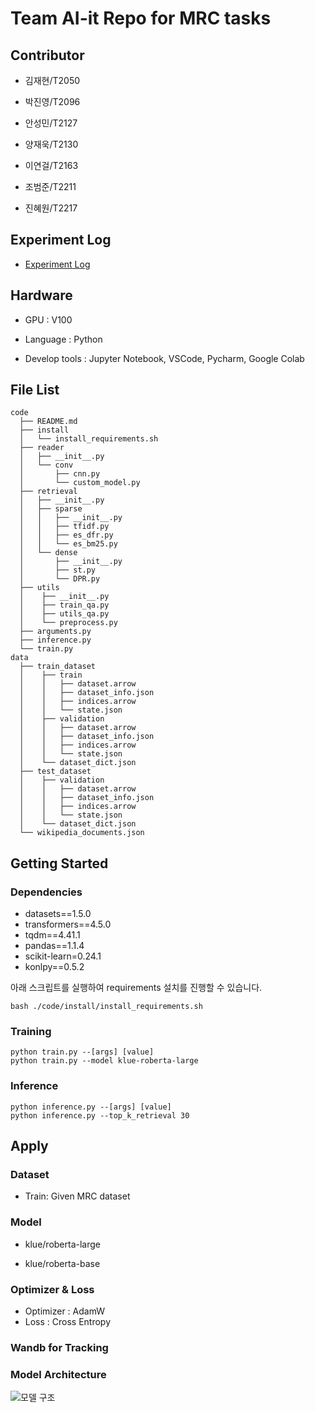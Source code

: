 # Team AI-it Repo for MRC tasks

## Contributor

- 김재현/T2050

- 박진영/T2096
- 안성민/T2127
- 양재욱/T2130
- 이연걸/T2163
- 조범준/T2211
- 진혜원/T2217

## Experiment Log

- [Experiment Log](https://jet-rook-fae.notion.site/MRC-d897b0cab1854936ba1d0e027e39c71c)

## Hardware

- GPU : V100

- Language : Python
- Develop tools : Jupyter Notebook, VSCode, Pycharm, Google Colab

## File List

```
code
  ├── README.md
  ├── install
  │   └── install_requirements.sh
  ├── reader
  │   ├── __init__.py
  │   └── conv
  │       ├── cnn.py
  │       └── custom_model.py
  ├── retrieval
  │   ├── __init__.py
  │	  ├── sparse
  │	  │	  ├── __init__.py
  │	  │   ├── tfidf.py
  │	  │   ├── es_dfr.py
  │	  │   └── es_bm25.py
  │   └── dense
  │	  	  ├── __init__.py
  │	  	  ├── st.py
  │	  	  └── DPR.py
  ├── utils
  │    ├── __init__.py
  │    ├── train_qa.py
  │    ├── utils_qa.py
  │    └── preprocess.py
  ├── arguments.py
  ├── inference.py
  └── train.py
data
  ├── train_dataset
  │    ├── train
  │    │   ├── dataset.arrow
  │    │   ├── dataset_info.json
  │    │   ├── indices.arrow
  │    │   └── state.json
  │    ├── validation
  │    │   ├── dataset.arrow
  │    │   ├── dataset_info.json
  │    │   ├── indices.arrow
  │    │   └── state.json
  │    └── dataset_dict.json
  ├── test_dataset
  │    ├── validation
  │    │   ├── dataset.arrow
  │    │   ├── dataset_info.json
  │    │   ├── indices.arrow
  │    │   └── state.json
  │    └── dataset_dict.json
  └── wikipedia_documents.json
```

## Getting Started

### Dependencies

- datasets==1.5.0
- transformers==4.5.0
- tqdm==4.41.1
- pandas==1.1.4
- scikit-learn=0.24.1
- konlpy==0.5.2

아래 스크립트를 실행하여 requirements 설치를 진행할 수 있습니다.

```
bash ./code/install/install_requirements.sh
```

### Training

```
python train.py --[args] [value]
python train.py --model klue-roberta-large
```

### Inference

```
python inference.py --[args] [value]
python inference.py --top_k_retrieval 30
```

## Apply

### Dataset

- Train: Given MRC dataset

### Model

- klue/roberta-large

- klue/roberta-base

### Optimizer & Loss

- Optimizer : AdamW
- Loss : Cross Entropy

### Wandb for Tracking



### Model Architecture

![모델 구조](https://user-images.githubusercontent.com/48538655/140604596-952cb7dd-bb30-4604-8bed-1b1981447293.PNG)


